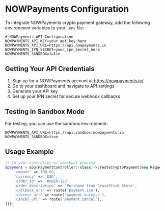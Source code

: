 # NOWPayments Configuration

To integrate NOWPayments crypto payment gateway, add the following environment variables to your `.env` file:

```
# NOWPayments API Configuration
NOWPAYMENTS_API_KEY=your_api_key_here
NOWPAYMENTS_API_URL=https://api.nowpayments.io
NOWPAYMENTS_IPN_SECRET=your_ipn_secret_here
NOWPAYMENTS_SANDBOX=false
```

## Getting Your API Credentials

1. Sign up for a NOWPayments account at https://nowpayments.io/
2. Go to your dashboard and navigate to API settings
3. Generate your API key
4. Set up your IPN secret for secure webhook callbacks

## Testing in Sandbox Mode

For testing, you can use the sandbox environment:
```
NOWPAYMENTS_API_URL=https://api.sandbox.nowpayments.io
NOWPAYMENTS_SANDBOX=true
```

## Usage Example

```php
// In your controller or checkout process
$payment = app(PaymentController::class)->createCryptoPayment(new Request([
    'amount' => 100.00,
    'currency' => 'USD',
    'order_id' => 'ORDER-123',
    'order_description' => 'Purchase from CruseStick Store',
    'callback_url' => route('payment.ipn'),
    'success_url' => route('payment.success'),
    'cancel_url' => route('payment.cancel'),
]));
``` 